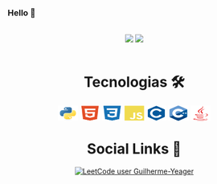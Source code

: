 ### Hello 👋
<br>
<div align="center">
  <img  height="180em" src="https://github-readme-stats.vercel.app/api?username=Guilherme-Yeager&show_icons=true&theme=tokyonight&include_all_commits=true&count_private=true"/>
  <img height="180em" src="https://github-readme-stats.vercel.app/api/top-langs/?username=Guilherme-Yeager&layout=compact&langs_count=16&theme=tokyonight"/>
</div>
<br>
<h1 align="center">Tecnologias 🛠️</h1>
<div  align="center">
  <img align="center" height="30" width="40" alt="python-icon"  src="https://raw.githubusercontent.com/devicons/devicon/master/icons/python/python-original.svg">
  <img align="center" height="30" width="40" alt="html5-icon"  src="https://raw.githubusercontent.com/devicons/devicon/master/icons/html5/html5-plain.svg">
  <img align="center" height="30" width="40" alt="css3-icon"  src="https://raw.githubusercontent.com/devicons/devicon/master/icons/css3/css3-plain.svg">
  <img align="center" height="30" width="40" alt="js-icon"  src="https://raw.githubusercontent.com/devicons/devicon/master/icons/javascript/javascript-plain.svg">
  <img align="center" height="30" width="40" alt="c-icon"  src="https://raw.githubusercontent.com/devicons/devicon/master/icons/c/c-plain.svg">
  <img align="center" height="30" width="40" alt="c++-icon"  src="https://raw.githubusercontent.com/devicons/devicon/master/icons/cplusplus/cplusplus-original.svg">
  <img align="center" height="30" width="40" alt="java-icon"  src="https://raw.githubusercontent.com/devicons/devicon/master/icons/java/java-plain.svg">
</div>

<!-- Redes -->
<div  align="center">
  <h1>Social Links 🔗</h1>
  
  [![LeetCode user Guilherme-Yeager](https://img.shields.io/badge/dynamic/json?style=for-the-badge&labelColor=black&color=%23ffa116&label=LeetCode&query=solvedOverTotal&url=https%3A%2F%2Fbadge.xyli.tech/%2Fapi%2Fusers%2FGuilherme-Yeager&logo=leetcode&logoColor=yellow)](https://leetcode.com/Guilherme-Yeager/)
</div>

<!--
**Guilherme-Yeager/Guilherme-Yeager** is a ✨ _special_ ✨ repository because its `README.md` (this file) appears on your GitHub profile.

Here are some ideas to get you started:

- 🔭 I’m currently working on ...
- 🌱 I’m currently learning ...
- 👯 I’m looking to collaborate on ...
- 🤔 I’m looking for help with ...
- 💬 Ask me about ...
- 📫 How to reach me: ...
- 😄 Pronouns: ...
- ⚡ Fun fact: ...
-->
